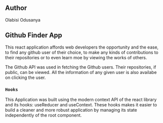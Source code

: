 ## Author

Olabisi Odusanya

## Github Finder App

This react application affords web developers the opportunity and the ease, to find any github user of their choice, to make any kinds of contributions to their repositories or to even learn moe by viewing the works of others.

The Github API was used in fetching the Github users. Their repositories, if public, can be viewed. All the information of any given user is also availabe on clicking the user.

### `Hooks`

This Application was built using the modern context API of the react library and its hooks: useReducer and useContext.
These hooks makes it easier to build a cleaner and more robust application by managing its state independently of the root component.
